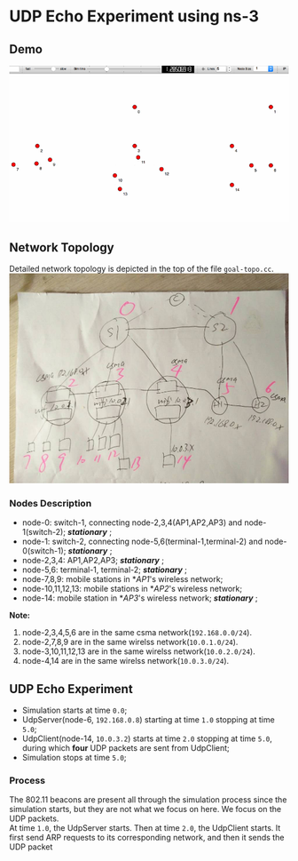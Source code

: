 # UDP Echo Experiment using ns-3


## Demo
![](img/ns3-udp-demo-2.gif)
## Network Topology
Detailed network topology is depicted in the top of the file `goal-topo.cc`.</br>
![](img/goal-topo.jpg)
### Nodes Description
- node-0: switch-1, connecting node-2,3,4(AP1,AP2,AP3) and node-1(switch-2); ***stationary*** ;
- node-1: switch-2, connecting node-5,6(terminal-1,terminal-2) and node-0(switch-1); ***stationary*** ;
- node-2,3,4: AP1,AP2,AP3; ***stationary*** ;
- node-5,6: terminal-1, terminal-2; ***stationary*** ;
- node-7,8,9: mobile stations in **AP1*'s wireless network;
- node-10,11,12,13: mobile stations in **AP2*'s wireless network;
- node-14: mobile station in **AP3*'s wireless network; ***stationary*** ;

**Note:** </br>
1. node-2,3,4,5,6 are in the same csma network(`192.168.0.0/24`).</br>
2. node-2,7,8,9 are in the same wirelss network(`10.0.1.0/24`).</br>
3. node-3,10,11,12,13 are in the same wirelss network(`10.0.2.0/24`).</br>
4. node-4,14 are in the same wirelss network(`10.0.3.0/24`).</br>



## UDP Echo Experiment
- Simulation starts at time `0.0`;
- UdpServer(node-6, `192.168.0.8`) starting at time `1.0` stopping at time `5.0`;
- UdpClient(node-14, `10.0.3.2`) starts at time `2.0` stopping at time `5.0`, during which **four** UDP packets are sent from UdpClient; 
- Simulation stops at time `5.0`;

### Process
The 802.11 beacons are present all through the simulation process since the simulation starts, but they are not what we focus on here. We focus on the UDP packets.</br>
At time `1.0`, the UdpServer starts. Then at time `2.0`, the UdpClient starts. It first send ARP requests to its corresponding network, and then it sends the UDP packet
